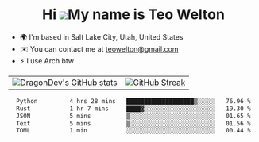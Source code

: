 <div align="center">
  
# Hi ![](https://user-images.githubusercontent.com/18350557/176309783-0785949b-9127-417c-8b55-ab5a4333674e.gif)My name is Teo Welton
</div>

*   🌍  I'm based in Salt Lake City, Utah, United States
*   ✉️  You can contact me at [teowelton@gmail.com](mailto:teowelton@gmail.com)
*   ⚡  I use Arch btw

<div align="center">

|||
|:-------------------------:|:-------------------------:|
| [![DragonDev's GitHub stats](https://github-readme-stats.vercel.app/api?username=DragonDev07&bg_color=1e1e2e&text_color=cdd6f4&icon_color=cba6f7&title_color=94e2d5)](https://github.com/DragonDev07) | [![GitHub Streak](https://streak-stats.demolab.com?user=DragonDev07&theme=catppuccin-mocha)](https://git.io/streak-stats) |

<!--START_SECTION:waka-->

```txt
Python         4 hrs 28 mins   ███████████████████▒░░░░░   76.96 %
Rust           1 hr 7 mins     ████▓░░░░░░░░░░░░░░░░░░░░   19.30 %
JSON           5 mins          ▒░░░░░░░░░░░░░░░░░░░░░░░░   01.65 %
Text           5 mins          ▒░░░░░░░░░░░░░░░░░░░░░░░░   01.56 %
TOML           1 min           ░░░░░░░░░░░░░░░░░░░░░░░░░   00.44 %
```

<!--END_SECTION:waka-->

</div>
